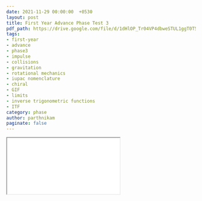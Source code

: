 ```yaml
---
date: 2021-11-29 00:00:00  +0530
layout: post
title: First Year Advance Phase Test 3
pdf_path: https://drive.google.com/file/d/1dHlOP_Tr04VP4dbweSTUL1ggT0T526Qj/preview?usp=drive_link
tags: 
- first-year
- advance
- phase3
- impulse
- collisions
- gravitation
- rotational mechanics
- iupac nomenclature
- chiral 
- GIF
- limits
- inverse trigonometric functions
- ITF
category: phase
author: parthnikam
paginate: false
---
```


<iframe class="embed-pdf" src="{{ page.pdf_path }}#toolbar=0" seamless="seamless" scrolling="no" style="overflow:hidden"></iframe>
